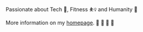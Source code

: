  Passionate about Tech 🤖, Fitness ⛹️‍♀️ and Humanity 🌱 
 <br>
 
 More information on my <a href ="https://fatemehsrz.github.io/">homepage</a>. 👯 👯 👯 👯




